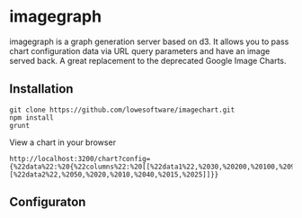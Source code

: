 imagegraph
==============

imagegraph is a graph generation server based on d3. It allows you to pass chart configuration data via URL query parameters and have an image served back. A great replacement to the deprecated Google Image Charts.

Installation
---

	git clone https://github.com/lowesoftware/imagechart.git
	npm install
	grunt

View a chart in your browser

	http://localhost:3200/chart?config={%22data%22:%20{%22columns%22:%20[[%22data1%22,%2030,%20200,%20100,%20900,%20150,%20250],[%22data2%22,%2050,%2020,%2010,%2040,%2015,%2025]]}}


Configuraton
---
